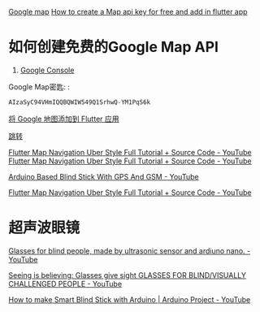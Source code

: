 [Google map](youtube.com/watch?v=yjxtwQ8Xpuo)
[How to create a Map api key for free and add in flutter app](https://www.youtube.com/watch?v=zLBXLDe-lv0)

# 如何创建免费的Google Map API
1. [Google Console](https://console.cloud.google.com/)

Google Map密匙: : 
```dart
AIzaSyC94VHmIQQBQWIW549Q1SrhwQ-YM1PqS6k
```

[将 Google 地图添加到 Flutter 应用](https://codelabs.developers.google.com/codelabs/google-maps-in-flutter?hl=zh-cn#5)

[跳转](https://juejin.cn/post/7029463239763165191)



[Flutter Map Navigation Uber Style Full Tutorial + Source Code - YouTube](https://www.youtube.com/watch?v=hneXIQUmKfQ)
[Flutter Map Navigation Uber Style Full Tutorial + Source Code - YouTube](https://www.youtube.com/watch?v=hneXIQUmKfQ)


[Arduino Based Blind Stick With GPS And GSM - YouTube](https://www.youtube.com/watch?v=NPejJdTQiys)

[Flutter Map Navigation Uber Style Full Tutorial + Source Code - YouTube](https://www.youtube.com/watch?v=hneXIQUmKfQ&t=107s)



# 超声波眼镜
[Glasses for blind people, made by ultrasonic sensor and ardiuno nano. - YouTube](https://www.youtube.com/watch?v=zuXmo_eJgEE)

[Seeing is believing: Glasses give sight GLASSES FOR BLIND/VISUALLY CHALLENGED PEOPLE - YouTube](https://www.youtube.com/watch?v=-_V3mf3AW4k)

[How to make Smart Blind Stick with Arduino | Arduino Project - YouTube](https://www.youtube.com/watch?v=_RpSaj9j-GY)
